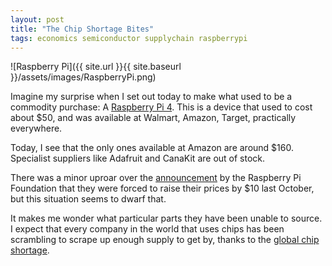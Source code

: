 ```yaml
---
layout: post
title: "The Chip Shortage Bites"
tags: economics semiconductor supplychain raspberrypi
---
```


![Raspberry Pi]({{ site.url }}{{ site.baseurl }}/assets/images/RaspberryPi.png)

Imagine my surprise when I set out today to make what used to be a
commodity purchase: A [Raspberry Pi
4](https://www.raspberrypi.com/products/raspberry-pi-4-model-b/).
This is a device that used to cost about $50, and was available at
Walmart, Amazon, Target, practically everywhere.

Today, I see that the only ones available at Amazon are around $160.
Specialist suppliers like Adafruit and CanaKit are out of stock.

There was a minor uproar over the
[announcement](https://www.raspberrypi.com/news/supply-chain-shortages-and-our-first-ever-price-increase/)
by the Raspberry Pi Foundation that they were forced to raise their
prices by $10 last October, but this situation seems to dwarf that.

It makes me wonder what particular parts they have been unable to
source. I expect that every company in the world that uses chips has
been scrambling to scrape up enough supply to get by, thanks to the
[global chip
shortage](https://spectrum.ieee.org/global-chip-shortage-charts).


